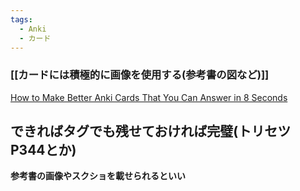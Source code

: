 ```yaml
---
tags:
  - Anki
  - カード
---
```

### [[カードには積極的に画像を使用する(参考書の図など)]] 

[How to Make Better Anki Cards That You Can Answer in 8 Seconds](https://leananki.com/creating-better-flashcards/)

## できればタグでも残せておければ完璧(トリセツ P344とか)



**参考書の画像やスクショを載せられるといい**
